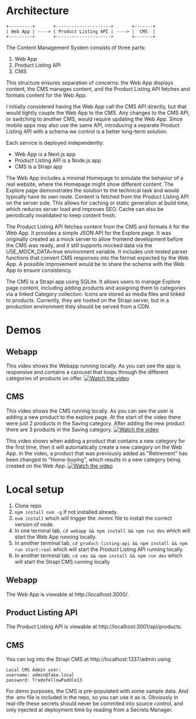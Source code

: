 # Architecture

```
+---------+       +---------------------+       +-------+
| Web App | ----> | Product Listing API | ----> |  CMS  |
+---------+       +---------------------+       +-------+
```

The Content Management System consists of three parts:

1. Web App
2. Product Listing API
3. CMS

This structure ensures separation of concerns: the Web App displays content, the CMS manages content, and the Product Listing API fetches and formats content for the Web App.

I initially considered having the Web App call the CMS API directly, but that would tightly couple the Web App to the CMS. Any changes to the CMS API, or switching to another CMS, would require updating the Web App. Since mobile apps may also use the same API, introducing a separate Product Listing API with a schema we control is a better long-term solution.

Each service is deployed independently:

- Web App is a Next.js app
- Product Listing API is a Node.js app
- CMS is a Strapi app

The Web App includes a minimal Homepage to simulate the behavior of a real website, where the Homepage might show different content. The Explore page demonstrates the solution to the technical task and would typically have its own route. Content is fetched from the Product Listing API on the server side. This allows for caching or static generation at build time, which reduces server load and improves SEO. Cache can also be periodically invalidated to keep content fresh.

The Product Listing API fetches content from the CMS and formats it for the Web App. It provides a simple JSON API for the Explore page. It was originally created as a mock server to allow frontend development before the CMS was ready, and it still supports mocked data via the USE_MOCK_DATA=true environment variable. It includes unit-tested parser functions that convert CMS responses into the format expected by the Web App. A possible improvement would be to share the schema with the Web App to ensure consistency.

The CMS is a Strapi app using SQLite. It allows users to manage Explore page content, including adding products and assigning them to categories via a linked Category collection. Icons are stored as media files and linked to products. Currently, they are hosted on the Strapi server, but in a production environment they should be served from a CDN.

# Demos

## Webapp

This video shows the Webapp running locally. As you can see the app is responsive and contains a carousel that loops through the different categories of products on offer.
[![Watch the video](https://img.youtube.com/vi/xqW-2fyHKHA/maxresdefault.jpg)](https://www.youtube.com/watch?v=xqW-2fyHKHA)

## CMS

This video shows the CMS running locally. As you can see the user is adding a new product to the explore page. At the start of the video there were just 2 products in the Saving category. After adding the new product there are 3 products in the Saving category.
[![Watch the video](https://img.youtube.com/vi/d-3-iGWFBp0/maxresdefault.jpg)](https://www.youtube.com/watch?v=d-3-iGWFBp0)

This video shows when adding a product that contains a new category for the first time, then it will automatically create a new category on the Web App. In the video, a product that was previously added as "Retirement" has been changed to "Home-buying", which results in a new category being created on the Web App.
[![Watch the video](https://img.youtube.com/vi/zIlezMDnbIo/maxresdefault.jpg)](https://www.youtube.com/watch?v=zIlezMDnbIo)

# Local setup

1. Clone repo
2. `npm install nvm -g` if not installed already.
3. `nvm install` which will trigger the .nvmrc file to install the correct version of node.
4. In one terminal tab, `cd webapp && npm install && npm run dev` which will start the Web App running locally.
5. In another terminal tab, `cd product-listing-api && npm install && npm run start:real` which will start the Product Listing API running locally.
6. In another terminal tab, `cd cms && npm install && npm run dev` which will start the Strapi CMS running locally

## Webapp

The Web App is viewable at http://localhost:3000/.

## Product Listing API

The Product Listing API is viewable at http://localhost:3001/api/products.

## CMS

You can log into the Strapi CMS at http://localhost:1337/admin using

```
Local CMS Admin user:
username: admin@fake.local
password: TradeYellowPaddle13
```

For demo purposes, the CMS is pre-populated with some sample data. And the .env file is included in the repo, so you can use it as is. Obviously in real-life these secrets should never be commited into source control, and only injected at deployment time by reading from a Secrets Manager.
